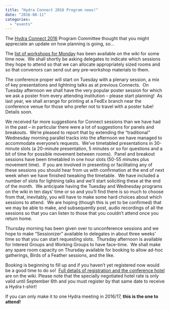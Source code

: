 ```yaml
---
title: "Hydra Connect 2016 Program news!"
date: "2016-08-11"
categories: 
  - "events"
---
```


The [Hydra Connect 2016](https://wiki.duraspace.org/display/hydra/Hydra+Connect+2016%3A++Workshops) Program Committee thought that you might appreciate an update on how planning is going, so…

The [list of workshops for Monday](https://wiki.duraspace.org/display/hydra/Hydra+Connect+2016%3A++Workshops) has been available on the wiki for some time now.  We shall shortly be asking delegates to indicate which sessions they hope to attend so that we can allocate appropriately sized rooms and so that convenors can send out any pre-workshop materials to them.

The conference proper will start on Tuesday with a plenary session, a mix of key presentations and lightning talks as at previous Connects.  On Tuesday afternoon we shall have the very popular poster session for which we ask a poster from every attending institution – please start planning!  As last year, we shall arrange for printing at a FedEx branch near the conference venue for those who prefer not to travel with a poster tube!  Details soon.

We received far more suggestions for Connect sessions than we have had in the past – in particular there were a lot of suggestions for panels and breakouts.  We’re pleased to report that by extending the “traditional” Wednesday morning parallel tracks into the afternoon we have managed to accommodate everyone’s requests.  We’ve timetabled presentations in 30-minute slots (a 20-minute presentation, 5 minutes or so for questions and a bit of time for possible movement between rooms).  Panel and breakout sessions have been timetabled in one hour slots (50-55 minutes plus movement time).  If you are involved in presenting or facilitating any of these sessions you should hear from us with confirmation at the end of next week when we have finished tweaking the timetable.  We have included a number of slots for lightning talks and we’ll start soliciting these at the end of the month.  We anticipate having the Tuesday and Wednesday programs on the wiki in ten days’ time or so and you’ll find there is so much to choose from that, inevitably, you will have to make some hard choices about which sessions to attend.  We are hoping (though this is yet to be confirmed) that we may be able to make, and subsequently post, audio recordings of all the sessions so that you can listen to those that you couldn’t attend once you return home.

Thursday morning has been given over to unconference sessions and we hope to make “Sessionizer” available to delegates in about three weeks’ time so that you can start requesting slots.  Thursday afternoon is available for Interest Groups and Working Groups to have face-time.  We shall make any spare room capacity on Thursday available for booking to allow ad-hoc gatherings, Birds of a Feather sessions, and the like.

Booking is beginning to fill up and if you haven’t yet registered now would be a good time to do so!  [Full details of registration and the conference hotel](https://wiki.duraspace.org/display/hydra/Hydra+Connect+2016%3A++Workshops) are on the wiki. Please note that the specially negotiated hotel rate is only valid until September 6th and you must register by that same date to receive a Hydra t-shirt!

If you can only make it to one Hydra meeting in 2016/17, **this is the one to attend!**
